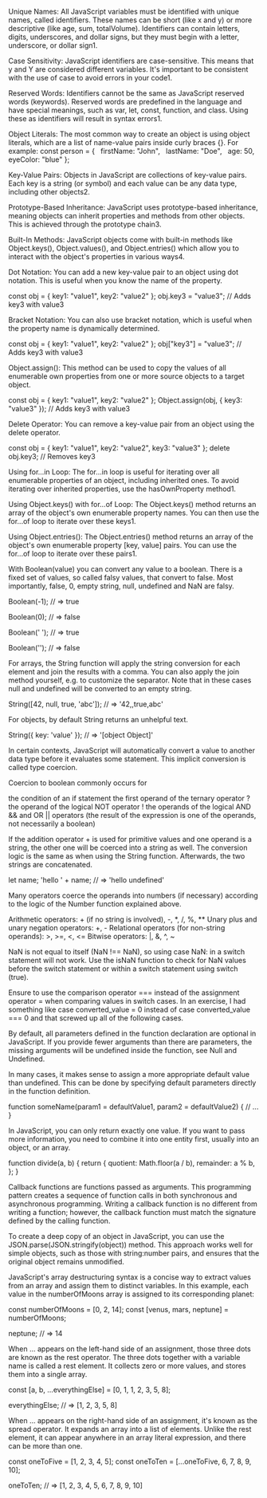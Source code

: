 Unique Names: All JavaScript variables must be identified with unique names, called identifiers. These names can be short (like x and y) or more descriptive (like age, sum, totalVolume). Identifiers can contain letters, digits, underscores, and dollar signs, but they must begin with a letter, underscore, or dollar sign1.

Case Sensitivity: JavaScript identifiers are case-sensitive. This means that y and Y are considered different variables. It's important to be consistent with the use of case to avoid errors in your code1.

Reserved Words: Identifiers cannot be the same as JavaScript reserved words (keywords). Reserved words are predefined in the language and have special meanings, such as var, let, const, function, and class. Using these as identifiers will result in syntax errors1.

Object Literals: The most common way to create an object is using object literals, which are a list of name-value pairs inside curly braces {}. For example:
const person = {
  firstName: "John",
  lastName: "Doe",
  age: 50,
  eyeColor: "blue"
};

Key-Value Pairs: Objects in JavaScript are collections of key-value pairs. Each key is a string (or symbol) and each value can be any data type, including other objects2.

Prototype-Based Inheritance: JavaScript uses prototype-based inheritance, meaning objects can inherit properties and methods from other objects. This is achieved through the prototype chain3.

Built-In Methods: JavaScript objects come with built-in methods like Object.keys(), Object.values(), and Object.entries() which allow you to interact with the object's properties in various ways4.


Dot Notation: You can add a new key-value pair to an object using dot notation. This is useful when you know the name of the property.

const obj = { key1: "value1", key2: "value2" };
obj.key3 = "value3"; // Adds key3 with value3


Bracket Notation: You can also use bracket notation, which is useful when the property name is dynamically determined.

const obj = { key1: "value1", key2: "value2" };
obj["key3"] = "value3"; // Adds key3 with value3



Object.assign(): This method can be used to copy the values of all enumerable own properties from one or more source objects to a target object.

const obj = { key1: "value1", key2: "value2" };
Object.assign(obj, { key3: "value3" }); // Adds key3 with value3


Delete Operator: You can remove a key-value pair from an object using the delete operator.

const obj = { key1: "value1", key2: "value2", key3: "value3" };
delete obj.key3; // Removes key3



Using for...in Loop: The for...in loop is useful for iterating over all enumerable properties of an object, including inherited ones. To avoid iterating over inherited properties, use the hasOwnProperty method1.

Using Object.keys() with for...of Loop: The Object.keys() method returns an array of the object's own enumerable property names. You can then use the for...of loop to iterate over these keys1.

Using Object.entries(): The Object.entries() method returns an array of the object's own enumerable property [key, value] pairs. You can use the for...of loop to iterate over these pairs1.



With Boolean(value) you can convert any value to a boolean. There is a fixed set of values, so called falsy values, that convert to false. Most importantly, false, 0, empty string, null, undefined and NaN are falsy.



Boolean(-1);
// => true

Boolean(0);
// => false

Boolean(' ');
// => true

Boolean('');
// => false


For arrays, the String function will apply the string conversion for each element and join the results with a comma. You can also apply the join method yourself, e.g. to customize the separator. Note that in these cases null and undefined will be converted to an empty string.

String([42, null, true, 'abc']);
// => '42,,true,abc'




For objects, by default String returns an unhelpful text.

String({ key: 'value' });
// => '[object Object]'



In certain contexts, JavaScript will automatically convert a value to another data type before it evaluates some statement. This implicit conversion is called type coercion.


Coercion to boolean commonly occurs for

the condition of an if statement
the first operand of the ternary operator ?
the operand of the logical NOT operator !
the operands of the logical AND && and OR || operators (the result of the expression is one of the operands, not necessarily a boolean)





If the addition operator + is used for primitive values and one operand is a string, the other one will be coerced into a string as well. The conversion logic is the same as when using the String function. Afterwards, the two strings are concatenated.

let name;
'hello ' + name;
// => 'hello undefined'




Many operators coerce the operands into numbers (if necessary) according to the logic of the Number function explained above.

Arithmetic operators: + (if no string is involved), -, *, /, %, **
Unary plus and unary negation operators: +, -
Relational operators (for non-string operands): >, >=, <, <=
Bitwise operators: |, &, ^, ~



NaN is not equal to itself (NaN !== NaN), so using case NaN: in a switch statement will not work.
Use the isNaN function to check for NaN values before the switch statement or within a switch statement using switch (true).




Ensure to use the comparison operator === instead of the assignment operator = when comparing values in switch cases. In an exercise, I had something like 
case converted_value = 0
instead of
case converted_value === 0
and that screwed up all of the following cases.




By default, all parameters defined in the function declaration are optional in JavaScript. If you provide fewer arguments than there are parameters, the missing arguments will be undefined inside the function, see Null and Undefined.




In many cases, it makes sense to assign a more appropriate default value than undefined. This can be done by specifying default parameters directly in the function definition.

function someName(param1 = defaultValue1, param2 = defaultValue2) {
  // ...
}



In JavaScript, you can only return exactly one value. If you want to pass more information, you need to combine it into one entity first, usually into an object, or an array.

function divide(a, b) {
  return {
    quotient: Math.floor(a / b),
    remainder: a % b,
  };
}


Callback functions are functions passed as arguments. This programming pattern creates a sequence of function calls in both synchronous and asynchronous programming. Writing a callback function is no different from writing a function; however, the callback function must match the signature defined by the calling function.



To create a deep copy of an object in JavaScript, you can use the JSON.parse(JSON.stringify(object)) method. This approach works well for simple objects, such as those with string:number pairs, and ensures that the original object remains unmodified.




JavaScript's array destructuring syntax is a concise way to extract values from an array and assign them to distinct variables. In this example, each value in the numberOfMoons array is assigned to its corresponding planet:

const numberOfMoons = [0, 2, 14];
const [venus, mars, neptune] = numberOfMoons;

neptune;
// => 14




When ... appears on the left-hand side of an assignment, those three dots are known as the rest operator. The three dots together with a variable name is called a rest element. It collects zero or more values, and stores them into a single array.

const [a, b, ...everythingElse] = [0, 1, 1, 2, 3, 5, 8];

everythingElse;
// => [1, 2, 3, 5, 8]





When ... appears on the right-hand side of an assignment, it's known as the spread operator. It expands an array into a list of elements. Unlike the rest element, it can appear anywhere in an array literal expression, and there can be more than one.

const oneToFive = [1, 2, 3, 4, 5];
const oneToTen = [...oneToFive, 6, 7, 8, 9, 10];

oneToTen;
// => [1, 2, 3, 4, 5, 6, 7, 8, 9, 10]
